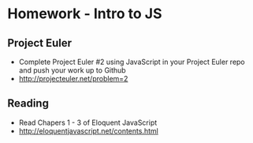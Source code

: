 # Homework - Intro to JS

## Project Euler

* Complete Project Euler #2 using JavaScript in your Project Euler repo and push your work up to Github
* http://projecteuler.net/problem=2

## Reading

* Read Chapers 1 - 3 of Eloquent JavaScript
* http://eloquentjavascript.net/contents.html